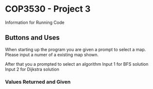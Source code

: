 <H1> COP3530 - Project 3 </h1>
Information for Running Code

<h2> Buttons and Uses </h2>
When starting up the program you are given a prompt to select a map.
Please input a numer of a existing map shown.

After that you a prompted to select an algorithm
Input 1 for BFS solution
Input 2 for Dijkstra solution

<h3> Values Returned and Given </h3>
